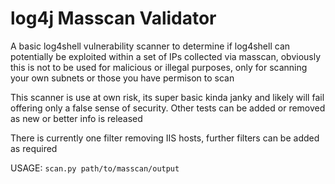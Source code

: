 # log4j Masscan Validator
A basic log4shell vulnerability scanner to determine if log4shell can potentially be exploited within a set of IPs collected via masscan, obviously this is not to be used for malicious or illegal purposes, only for scanning your own subnets or those you have permison to scan

This scanner is use at own risk, its super basic kinda janky and likely will fail offering only a false sense of security. Other tests can be added or removed as new or better info is released

There is currently one filter removing IIS hosts, further filters can be added as required

USAGE: `scan.py path/to/masscan/output`

